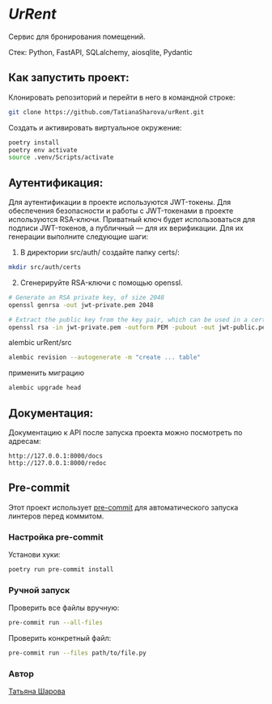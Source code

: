 # **_UrRent_**
Сервис для бронирования помещений.  

Стек: Python, FastAPI, SQLalchemy, aiosqlite, Pydantic  

**Как запустить проект:**
-----------
Клонировать репозиторий и перейти в него в командной строке:

```bash
git clone https://github.com/TatianaSharova/urRent.git
```

Создать и активировать виртуальное окружение:
```bash
poetry install
poetry env activate
source .venv/Scripts/activate
```

**Аутентификация:**  
-----------
Для аутентификации в проекте используются JWT-токены. Для обеспечения безопасности и работы с JWT-токенами в проекте используются RSA-ключи. Приватный ключ будет использоваться для подписи JWT-токенов, а публичный — для их верификации. Для их генерации выполните следующие шаги:

1. В директории src/auth/ создайте папку certs/:
```bash
mkdir src/auth/certs
```
2. Сгенерируйте RSA-ключи с помощью openssl.
```bash
# Generate an RSA private key, of size 2048
openssl genrsa -out jwt-private.pem 2048

# Extract the public key from the key pair, which can be used in a certificate
openssl rsa -in jwt-private.pem -outform PEM -pubout -out jwt-public.pem
```

alembic
urRent/src
```bash
alembic revision --autogenerate -m "create ... table"
```
применить миграцию
```bash
alembic upgrade head
```

**Документация:**  
-----------
Документацию к API после запуска проекта можно посмотреть по адресам:
```
http://127.0.0.1:8000/docs
http://127.0.0.1:8000/redoc
```

## Pre-commit
Этот проект использует [pre-commit](https://pre-commit.com/) для автоматического запуска линтеров перед коммитом.

### Настройка pre-commit
Установи хуки:

```bash
poetry run pre-commit install
```

### Ручной запуск

Проверить все файлы вручную:
```bash
pre-commit run --all-files
```
Проверить конкретный файл:
```bash
pre-commit run --files path/to/file.py
```

### Автор
[Татьяна Шарова](https://github.com/TatianaSharova)
